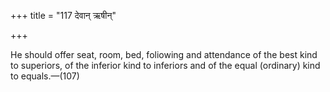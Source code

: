 +++
title = "117 देवान् ऋषीन्"

+++

He should offer seat, room, bed, foliowing and attendance of the best kind to superiors, of the inferior kind to inferiors and of the equal (ordinary) kind to equals.—(107)